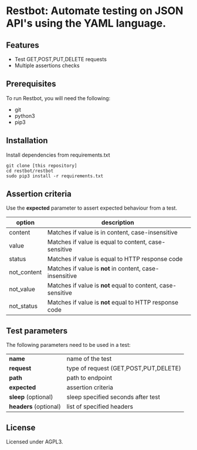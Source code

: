 # Restbot: Automate testing on JSON API's using the YAML language.

## Features
- Test GET,POST,PUT,DELETE requests
- Multiple assertions checks

## Prerequisites
To run Restbot, you will need the following:
- git
- python3
- pip3

## Installation
Install dependencies from requirements.txt
```
git clone [this repository]
cd restbot/restbot
sudo pip3 install -r requirements.txt
```

## Assertion criteria
Use the <b>expected</b> parameter to assert expected behaviour from a test.

| option | description |
|-|-|
| content | Matches if value is in content, case-insensitive |
| value | Matches if value is equal to content, case-sensitive |
| status | Matches if value is equal to HTTP response code |
| not_content | Matches if value is <b>not</b> in content, case-insensitive |
| not_value | Matches if value is <b>not</b> equal to content, case-sensitive |
| not_status | Matches if value is <b>not</b> equal to HTTP response code |

## Test parameters
The following parameters need to be used in a test:

| | |
|-|-|
| **name** | name of the test |
| **request** | type of request (GET,POST,PUT,DELETE) |
| **path** | path to endpoint |
| **expected** | assertion criteria |
| **sleep** (optional) | sleep specified seconds after test |
| **headers** (optional) | list of specified headers |

## License
Licensed under AGPL3.

